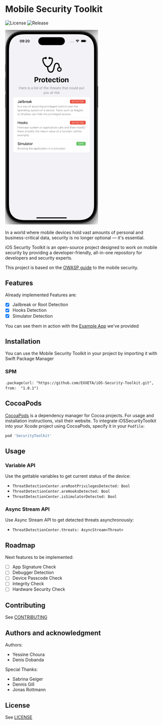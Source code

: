 # Mobile Security Toolkit

![License](https://img.shields.io/github/license/EXXETA/Android-Security-Toolkit.svg?style=flat-square)
![Release](https://img.shields.io/github/release/EXXETA/Android-Security-Toolkit.svg?style=flat-square)

<img src="./docs/1.png" width=300  alt="screenshot"/>

In a world where mobile devices hold vast amounts of personal and 
business-critical data, security is no longer optional — it's essential.

iOS Security Toolkit is an open-source project designed to work on mobile security by 
providing a developer-friendly, all-in-one repository for developers and 
security experts.

This project is based on the [OWASP guide](https://github.com/MobSF/owasp-mstg/blob/master/Document/0x06j-Testing-Resiliency-Against-Reverse-Engineering.md)
to the mobile security.

## Features

Already implemented Features are:
- [x] Jailbreak or Root Detection
- [x] Hooks Detection
- [x] Simulator Detection

You can see them in action with the [Example App](./SecurityToolkitExample) we've provided

## Installation

You can use the Mobile Security Toolkit in your project by importing it with 
Swift Package Manager

### SPM

`.package(url: "https://github.com/EXXETA/iOS-Security-Toolkit.git", from: 
"1.0.1")`

## CocoaPods

[CocoaPods](https://cocoapods.org) is a dependency manager for Cocoa projects. For usage and installation instructions, visit their website. To integrate iOSSecurityToolkit into your Xcode project using CocoaPods, specify it in your `Podfile`:

```ruby
pod 'SecurityToolkit'
```

## Usage

### Variable API

Use the gettable variables to get current status of the device:

- `ThreatDetectionCenter.areRootPrivilegesDetected: Bool`
- `ThreatDetectionCenter.areHooksDetected: Bool`
- `ThreatDetectionCenter.isSimulatorDetected: Bool`

### Async Stream API

Use Async Stream API to get detected threats asynchronously:

- `ThreatDetectionCenter.threats: AsyncStream<Threat>`

## Roadmap

Next features to be implemented:
- [ ] App Signature Check
- [ ] Debugger Detection
- [ ] Device Passcode Check
- [ ] Integrity Check
- [ ] Hardware Security Check

## Contributing

See [CONTRIBUTING](./CONTRIBUTING.md)

## Authors and acknowledgment

Authors:
- Yessine Choura
- Denis Dobanda

Special Thanks:
- Sabrina Geiger
- Dennis Gill
- Jonas Rottmann

## License

See [LICENSE](./LICENSE.md)
